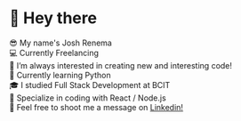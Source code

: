 <h1>👋 Hey there</h1>

😎 My name's Josh Renema
<br/>
💻 Currently Freelancing
<br/>
👀 I’m always interested in creating new and interesting code!
<br/>
🐍 Currently learning Python
<br/>
🎓 I studied Full Stack Development at BCIT
<br/>
🌱 Specialize in coding with React / Node.js
<br/>
💬 Feel free to shoot me a message on <a href="https://www.linkedin.com/in/josh-renema/">Linkedin!</a>
